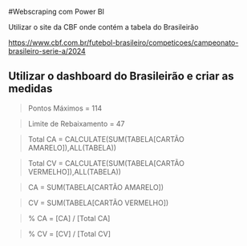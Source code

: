 #Webscraping com Power BI

Utilizar o site da CBF onde contém a tabela do Brasileirão

https://www.cbf.com.br/futebol-brasileiro/competicoes/campeonato-brasileiro-serie-a/2024

## Utilizar o dashboard do Brasileirão e criar as medidas

> Pontos Máximos = 114

> Limite de Rebaixamento = 47

> Total CA = CALCULATE(SUM(TABELA[CARTÃO AMARELO]),ALL(TABELA))

> Total CV = CALCULATE(SUM(TABELA[CARTÃO VERMELHO]),ALL(TABELA))

> CA = SUM(TABELA[CARTÃO AMARELO])

> CV = SUM(TABELA[CARTÃO VERMELHO])

> % CA = [CA] / [Total CA]

> % CV = [CV] / [Total CV]